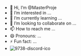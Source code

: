 - 👋 Hi, I’m @MasterProje
- 👀 I’m interested in ...
- 🌱 I’m currently learning ...
- 💞️ I’m looking to collaborate on ...
- 📫 How to reach me ...
- 😄 Pronouns: ...
- ⚡ Fun fact: ...
-  ![9738-discord-ico](https://github.com/user-attachments/assets/1a0bdea3-fb61-4e49-a4de-aacd569c5cdd)


<!---
MasterProje/MasterProje is a ✨ special ✨ repository because its `README.md` (this file) appears on your GitHub profile.
You can click the Preview link to take a look at your changes.
--->
